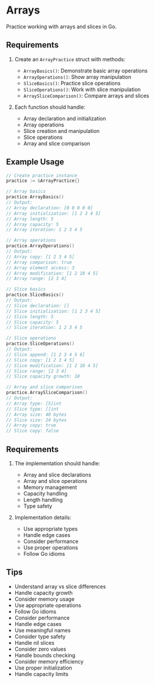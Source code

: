 # Arrays

Practice working with arrays and slices in Go.

## Requirements

1. Create an `ArrayPractice` struct with methods:

   - `ArrayBasics()`: Demonstrate basic array operations
   - `ArrayOperations()`: Show array manipulation
   - `SliceBasics()`: Practice slice operations
   - `SliceOperations()`: Work with slice manipulation
   - `ArraySliceComparison()`: Compare arrays and slices

2. Each function should handle:
   - Array declaration and initialization
   - Array operations
   - Slice creation and manipulation
   - Slice operations
   - Array and slice comparison

## Example Usage

```go
// Create practice instance
practice := &ArrayPractice{}

// Array basics
practice.ArrayBasics()
// Output:
// Array declaration: [0 0 0 0 0]
// Array initialization: [1 2 3 4 5]
// Array length: 5
// Array capacity: 5
// Array iteration: 1 2 3 4 5

// Array operations
practice.ArrayOperations()
// Output:
// Array copy: [1 2 3 4 5]
// Array comparison: true
// Array element access: 3
// Array modification: [1 2 10 4 5]
// Array range: [2 3 4]

// Slice basics
practice.SliceBasics()
// Output:
// Slice declaration: []
// Slice initialization: [1 2 3 4 5]
// Slice length: 5
// Slice capacity: 5
// Slice iteration: 1 2 3 4 5

// Slice operations
practice.SliceOperations()
// Output:
// Slice append: [1 2 3 4 5 6]
// Slice copy: [1 2 3 4 5]
// Slice modification: [1 2 10 4 5]
// Slice range: [2 3 4]
// Slice capacity growth: 10

// Array and slice comparison
practice.ArraySliceComparison()
// Output:
// Array type: [5]int
// Slice type: []int
// Array size: 40 bytes
// Slice size: 24 bytes
// Array copy: true
// Slice copy: false
```

## Requirements

1. The implementation should handle:

   - Array and slice declarations
   - Array and slice operations
   - Memory management
   - Capacity handling
   - Length handling
   - Type safety

2. Implementation details:
   - Use appropriate types
   - Handle edge cases
   - Consider performance
   - Use proper operations
   - Follow Go idioms

## Tips

- Understand array vs slice differences
- Handle capacity growth
- Consider memory usage
- Use appropriate operations
- Follow Go idioms
- Consider performance
- Handle edge cases
- Use meaningful names
- Consider type safety
- Handle nil slices
- Consider zero values
- Handle bounds checking
- Consider memory efficiency
- Use proper initialization
- Handle capacity limits
